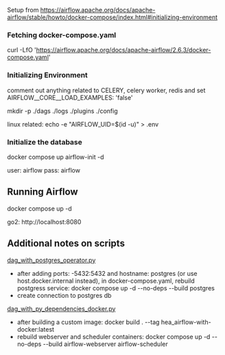 Setup from 
https://airflow.apache.org/docs/apache-airflow/stable/howto/docker-compose/index.html#initializing-environment

### Fetching docker-compose.yaml
curl -LfO 'https://airflow.apache.org/docs/apache-airflow/2.6.3/docker-compose.yaml'

### Initializing Environment
comment out anything related to CELERY, celery worker, redis and set AIRFLOW__CORE__LOAD_EXAMPLES: 'false'

mkdir -p ./dags ./logs ./plugins ./config

linux related: echo -e "AIRFLOW_UID=$(id -u)" > .env

### Initialize the database
docker compose up airflow-init -d

user: airflow pass: airflow

## Running Airflow
docker compose up -d

go2: http://localhost:8080

## Additional notes on scripts
[dag_with_postgres_operator.py](dags%2Fdag_with_postgres_operator.py)
- after adding ports: -5432:5432 and hostname: postgres (or use host.docker.internal instead), in docker-compose.yaml, rebuild postgress service:  docker compose up -d --no-deps --build postgres
- create connection to postgres db

[dag_with_py_dependencies_docker.py](dags%2Fdag_with_py_dependencies_docker.py)
- after building a custom image:  docker build . --tag hea_airflow-with-docker:latest
- rebuild webserver and scheduler containers:  docker compose up -d --no-deps --build airflow-webserver airflow-scheduler




